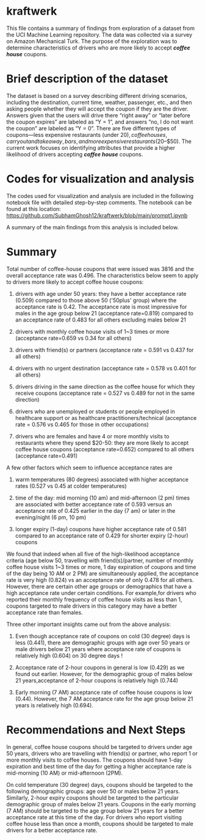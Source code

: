 # kraftwerk
This file contains a summary of findings from exploration of a dataset from the UCI Machine Learning repository. The data was collected via a survey on Amazon Mechanical Turk. The purpose of the exploration was to determine characteristics of drivers who are more likely to accept ***coffee house*** coupons.

# Brief description of the dataset
The dataset is based on a survey describing different driving scenarios, including the destination, current time, weather, passenger, etc., and then asking people whether they will accept the coupon if they are the driver. Answers given that the users will drive there “right away” or “later before the coupon expires” are labeled as “Y = 1”, and answers “no, I do not want the coupon” are labeled as “Y = 0”. There are five different types of coupons—less expensive restaurants (under $20), coffee houses, carry out and take away, bars, and more expensive restaurants ($20–$50). The current work focuses on identifying attributes that provide a higher likelihood of drivers accepting ***coffee house*** coupons.

# Codes for visualization and analysis
The codes used for visualization and analysis are included in the following notebook file with detailed step-by-step comments. The notebook can be found at this location:
https://github.com/SubhamGhosh12/kraftwerk/blob/main/prompt1.ipynb

A summary of the main findings from this analysis is included below.

# Summary
Total number of coffee-house coupons that were issued was 3816 and the overall acceptance rate was 0.496. The characteristics below seem to apply to drivers more likely to accept coffee house coupons:

1) drivers with age under 50 years: they have a better acceptance rate (0.509) compared to those above 50 ('50plus' group) where the acceptance rate is 0.42. The acceptance rate is most impressive for males in the age group below 21 (acceptance rate=0.819) compared to an acceptance rate of 0.483 for all others excluding males below 21

2) drivers with monthly coffee house visits of 1~3 times or more (acceptance rate=0.659 vs 0.34 for all others)

3) drivers with friend(s) or partners (acceptance rate = 0.591 vs 0.437 for all others)

4) drivers with no urgent destination (acceptance rate = 0.578 vs 0.401 for all others)

5) drivers driving in the same direction as the coffee house for which they receive coupons (acceptance rate = 0.527 vs 0.489 for not in the same direction)

6) drivers who are unemployed or students or people employed in healthcare support or as healthcare practitioners/technical (acceptance rate = 0.576 vs 0.465 for those in other occupations) 

7) drivers who are females and have 4 or more monthly visits to restaurants where they spend $20-50: they are more likely to accept coffee house coupons (acceptance rate=0.652) compared to all others (acceptance rate=0.491)

A few other factors which seem to influence acceptance rates are 

1) warm temperatures (80 degrees) associated with higher acceptance rates (0.527 vs 0.45 at colder temperatures)

2) time of the day: mid morning (10 am) and mid-afternoon (2 pm) times are associated with better acceptance rate  of 0.593 versus an acceptance rate of 0.425  earlier in the day (7 am) or later in the evening/night (6 pm, 10 pm)

3) longer expiry (1-day) coupons have higher acceptance rate of 0.581 compared to an acceptance rate of 0.429 for shorter expiry (2-hour) coupons



We  found that indeed when all five of the high-likelihood acceptance criteria  (age below 50, travelling with friend(s)/partner, number of monthly coffee house visits 1~3 times or more, 1 day expiration of coupons and time of the day being 10 AM or 2 PM) are simultaneously applied, the acceptance rate is very high (0.824) vs an acceptance rate of only 0.478 for all others. However, there are certain other age groups or demographics that have a high acceptance rate under certain conditions. For example,for drivers who reported their monthly frequency of coffee house visits as less than 1, coupons targeted to male drivers in this category may have a better acceptance rate than females. 

Three other important insights came out from the above analysis:

1. Even though acceptance rate of coupons on cold (30 degree) days is less (0.441), there are demographic groups with age over 50 years or male drivers below 21 years where acceptance rate of coupons is relatively high (0.604) on 30 degree days !


2. Acceptance rate of 2-hour coupons in general is low (0.429) as we found out earlier. However, for the demographic group of males below 21 years,acceptance of 2-hour coupons is relatively high (0.744)


3. Early morning (7 AM) acceptance rate of coffee house coupons is low (0.44). However, the 7 AM acceptance rate for the age group below 21 years is relatively high (0.694).


# Recommendations and Next Steps
In general, coffee house coupons should be targeted to drivers under age 50 years, drivers who are travelling with friend(s) or partner, who report 1 or more monthly visits to coffee houses. The coupons should have 1-day expiration and best time of the day for getting a higher acceptance rate is mid-morning (10 AM) or mid-afternoon (2PM).

 On cold temperature (30 degree) days, coupons should be targeted to the following demographic groups: age over 50 or males below 21 years. Similarly, 2-hour expiry coupons should be targeted to the particular demographic group of males below 21 years. Coupons in the early morning (7 AM) should be targeted to the age group below 21 years  for a better acceptance rate at this time of the day. For drivers who report visiting coffee house less than once a month, coupons should be targeted to male drivers for a better acceptance rate.

